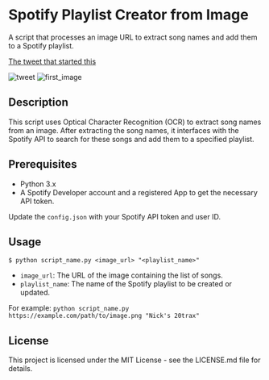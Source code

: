 # Spotify Playlist Creator from Image

A script that processes an image URL to extract song names and add them to a Spotify playlist.

[The tweet that started this](https://twitter.com/heathensquirrel/status/1693203564703653956)

![tweet](https://imgur.com/a/HdOxpKi)
![first_image](https://imgur.com/KOIEKhB)

## Description

This script uses Optical Character Recognition (OCR) to extract song names from an image. After extracting the song names, it interfaces with the Spotify API to search for these songs and add them to a specified playlist.

## Prerequisites

- Python 3.x
- A Spotify Developer account and a registered App to get the necessary API token.

Update the `config.json` with your Spotify API token and user ID.

## Usage

```$ python script_name.py <image_url> "<playlist_name>"```


- `image_url`: The URL of the image containing the list of songs.
- `playlist_name`: The name of the Spotify playlist to be created or updated.

For example:
```python script_name.py https://example.com/path/to/image.png "Nick's 20trax"```

## License

This project is licensed under the MIT License - see the LICENSE.md file for details.
